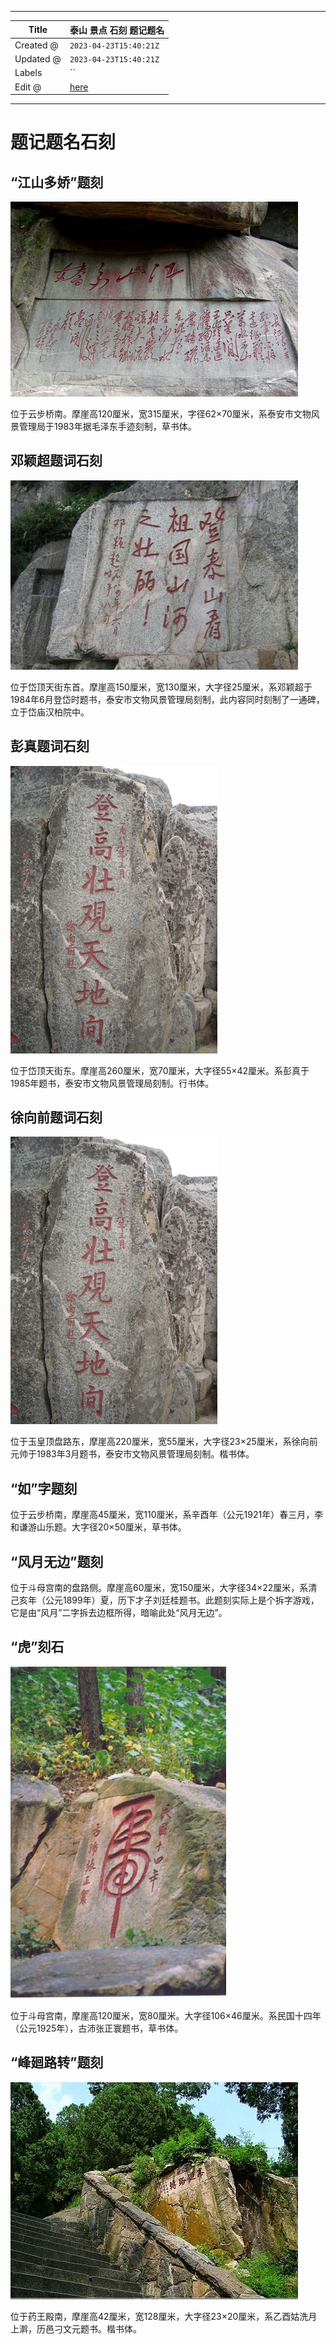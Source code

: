 -----

| Title     | 泰山 景点 石刻 题记题名                                   |
| --------- | ----------------------------------------------- |
| Created @ | `2023-04-23T15:40:21Z`                          |
| Updated @ | `2023-04-23T15:40:21Z`                          |
| Labels    | \`\`                                            |
| Edit @    | [here](https://github.com/junxnone/t/issues/18) |

-----

# 题记题名石刻

## “江山多娇”题刻

![image](media/821b250b6aac4c0dd7262579265c7ae2efdf2b06.png)

位于云步桥南。摩崖高120厘米，宽315厘米，字径62×70厘米，系泰安市文物风景管理局于1983年据毛泽东手迹刻制，草书体。

## 邓颖超题词石刻

![image](media/9a7c748220fc0b024fb777344b527ac63982e999.png)

位于岱顶天街东首。摩崖高150厘米，宽130厘米，大字径25厘米，系邓颖超于1984年6月登岱时题书，泰安市文物风景管理局刻制，此内容同时刻制了一通碑，立于岱庙汉柏院中。

## 彭真题词石刻

![image](media/5d558d5a3d2fc634e76abba38dabf5a28a34386f.png)

位于岱顶天街东。摩崖高260厘米，宽70厘米，大字径55×42厘米。系彭真于1985年题书，泰安市文物风景管理局刻制。行书体。

## 徐向前题词石刻

![image](media/5d558d5a3d2fc634e76abba38dabf5a28a34386f.png)

位于玉皇顶盘路东，摩崖高220厘米，宽55厘米，大字径23×25厘米，系徐向前元帅于1983年3月题书，泰安市文物风景管理局刻制。楷书体。

## “如”字题刻

位于云步桥南，摩崖高45厘米，宽110厘米，系辛酉年（公元1921年）春三月，李和谦游山乐题。大字径20×50厘米，草书体。

## “风月无边”题刻

位于斗母宫南的盘路侧。摩崖高60厘米，宽150厘米，大字径34×22厘米，系清己亥年（公元1899年）夏，历下才子刘廷桂题书。此题刻实际上是个拆字游戏，它是由“风月”二字拆去边框所得，暗喻此处“风月无边”。

## “虎”刻石

![image](media/66152c9747c06a8ff9017d8ae51c6ebca2ccacaf.png)

位于斗母宫南，摩崖高120厘米，宽80厘米。大字径106×46厘米。系民国十四年（公元1925年），古沛张正寰题书，草书体。

## “峰廻路转”题刻

![image](media/c6602873753ea5e4b17a2802d3015e812e33fc0c.png)

位于药王殿南，摩崖高42厘米，宽128厘米，大字径23×20厘米，系乙酉姑洗月上濣，历邑刁文元题书。楷书体。
